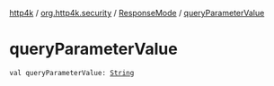 [http4k](../../index.md) / [org.http4k.security](../index.md) / [ResponseMode](index.md) / [queryParameterValue](./query-parameter-value.md)

# queryParameterValue

`val queryParameterValue: `[`String`](https://kotlinlang.org/api/latest/jvm/stdlib/kotlin/-string/index.html)